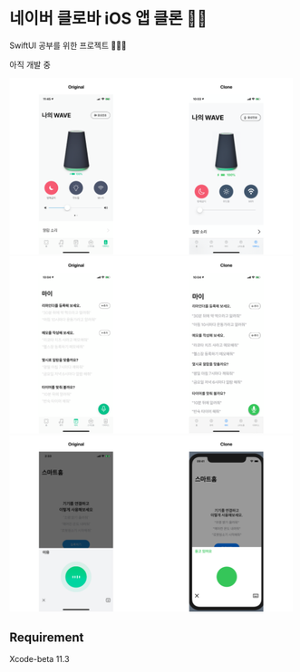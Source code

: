# 네이버 클로바 iOS 앱 클론 🏋️‍♀️

SwiftUI 공부를 위한 프로젝트 👩🏻‍💻

아직 개발 중



<img src="Image/image1.png" width="500" />

<img src="Image/image2.png" width="500" />

<img src="Image/image3.png" width="500" />





## Requirement

Xcode-beta 11.3